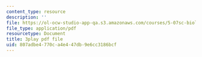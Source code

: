 ```yaml
---
content_type: resource
description: ''
file: https://ol-ocw-studio-app-qa.s3.amazonaws.com/courses/5-07sc-biological-chemistry-i-fall-2013/807adbe4770ca4e447db9e6cc3186bcf_ojvz7pVVZ-o.pdf
file_type: application/pdf
resourcetype: Document
title: 3play pdf file
uid: 807adbe4-770c-a4e4-47db-9e6cc3186bcf
---
```

